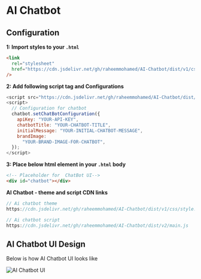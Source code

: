 # AI Chatbot

## Configuration

**1: Import styles to your `.html`**

```html
<link
  rel="stylesheet"
  href="https://cdn.jsdelivr.net/gh/raheemmohamed/AI-Chatbot/dist/v1/css/style.css"
/>
```

**2: Add following script tag and Configurations**

```javascript
<script src="https://cdn.jsdelivr.net/gh/raheemmohamed/AI-Chatbot/dist/v2/main.js"></script>
<script>
  // Configuration for chatbot
  chatbot.setChatBotConfiguration({
    apiKey: "YOUR-API-KEY",
    chatbotTitle: "YOUR-CHATBOT-TITLE",
    initialMessage: "YOUR-INITIAL-CHATBOT-MESSAGE",
    brandImage:
      "YOUR-BRAND-IMAGE-FOR-CHATBOT",
  });
</script>
```

**3: Place below html element in your `.html` body**

```html
<!-- Placeholder for  ChatBot UI-->
<div id="chatbot"></div>
```

**AI Chatbot - theme and script CDN links**

```javascript
// Ai chatbot theme
https://cdn.jsdelivr.net/gh/raheemmohamed/AI-Chatbot/dist/v1/css/style.css

// Ai chatbot script
https://cdn.jsdelivr.net/gh/raheemmohamed/AI-Chatbot/dist/v2/main.js
```

## AI Chatbot UI Design

Below is how AI Chatbot UI looks like

![AI Chatbot UI](https://github.com/raheemmohamed/AI-Chatbot/blob/main/dist/v2/images/AI-chatbot-UI-demo-new.gif)
